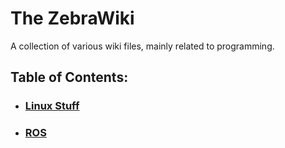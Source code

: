 # The ZebraWiki
A collection of various wiki files, mainly related to programming.

## Table of Contents:
- ### [Linux Stuff](linux/linux.md)
- ### [ROS](ros/ros.md)